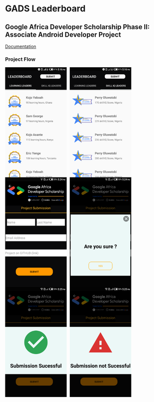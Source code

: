 # GADS Leaderboard

## Google Africa Developer Scholarship Phase II: Associate Android Developer Project

[Documentation](https://docs.google.com/document/d/1KS003bk1a-2bOfUnhXvnOPoHfPuKtdkTAQ_APljjgWc/preview?pru=AAABdHMQodc*kyOsOfom0yPOL1XUBQbVcQ)

### Project Flow

<img src="/screenshots/learner.png" alt="Screenshots" style="float: left;margin-right:10px;" width="200" />       <img src="/screenshots/skill.png" alt="Screenshots" style="float: left;margin-right:10px;" width="200"/>      <img src="/screenshots/submitproject.png" alt="Screenshots" style="float: left;margin-right:10px;" width="200"/>

<img src="/screenshots/submitconfirm.png" alt="Screenshots" style="float: left;margin-right:10px;" width="200"/>      <img src="/screenshots/submitsuccess.png" alt="Screenshots" style="float: left;margin-right:10px;" width="200"/>      <img src="/screenshots/submitfailure.png" alt="Screenshots" style="float: left;margin-right:10px;" width="200"/>
